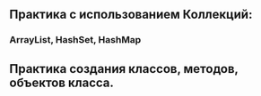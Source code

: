 ## Практика с использованием Коллекций:

### ArrayList, HashSet, HashMap


## Практика создания классов, методов, объектов класса.